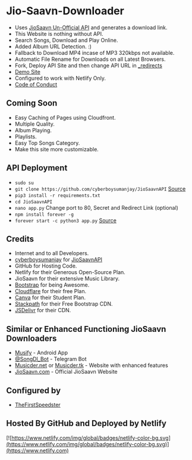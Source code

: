 # Jio-Saavn-Downloader

* Uses [JioSaavn Un-Official API](https://github.com/cyberboysumanjay/JioSaavnAPI) and generates a download link.
* This Website is nothing without API.
* Search Songs, Download and Play Online.
* Added Album URL Detection. :)
* Fallback to Download MP4 incase of MP3 320kbps not available.
* Automatic File Rename for Downloads on all Latest Browsers.
* Fork, Deploy API Site and then change API URL in [_redirects](https://github.com/ParveenBhadooOfficial/Jio-Saavn-Downloader/blob/master/_redirects)
* [Demo Site](https://jiosaavn.ga)
* Configured to work with Netlify Only.
* [Code of Conduct](https://github.com/ParveenBhadooOfficial/Jio-Saavn-Downloader/blob/master/CODE_OF_CONDUCT.md)

## Coming Soon

* Easy Caching of Pages using Cloudfront.
* Multiple Quality.
* Album Playing.
* Playlists.
* Easy Top Songs Category.
* Make this site more customizable.

## API Deployment

* `sudo su`
* `git clone https://github.com/cyberboysumanjay/JioSaavnAPI` [Source](https://github.com/cyberboysumanjay/JioSaavnAPI#installation)
* `pip3 install -r requirements.txt`
* `cd JioSaavnAPI`
* `nano app.py` Change port to 80, Secret and Redirect Link (optional)
* `npm install forever -g`
* `forever start -c python3 app.py` [Source](https://github.com/cyberboysumanjay/JioSaavnAPI/issues/17#issuecomment-696794077)

## Credits

* Internet and to all Developers.
* [cyberboysumanjay](https://github.com/cyberboysumanjay) for [JioSaavnAPI](https://github.com/cyberboysumanjay/JioSaavnAPI)
* GitHub for Hosting Code.
* Netlify for their Generous Open-Source Plan.
* JioSaavn for their extensive Music Library.
* [Bootstrap](https://getbootstrap.com) for being Awesome.
* [Cloudflare](https://cloudflare.com) for their free Plan.
* [Canva](https://canva.com) for their Student Plan.
* [Stackpath](https://stackpath.com) for their Free Bootstrap CDN.
* [JSDelivr](https://jsdelivr.com) for their CDN.

## Similar or Enhanced Functioning JioSaavn Downloaders

* [Musify](https://github.com/Harsh-23/Musify/releases) - Android App
* [@SongDl_Bot](https://telegram.dog/songdl_bot) - Telegram Bot
* [Musicder.net](https://musicder.net) or [Musicder.tk](https://musicder.tk) - Website with enhanced features
* [JioSaavn.com](https://jiosaavn.com) - Official JioSaavn Website

## Configured by

* [TheFirstSpeedster](https://l.telegram.ind.in/TheFirstSpeedster)

## Hosted By GitHub and Deployed by Netlify

[![https://www.netlify.com/img/global/badges/netlify-color-bg.svg](https://www.netlify.com/img/global/badges/netlify-color-bg.svg)](https://www.netlify.com)
